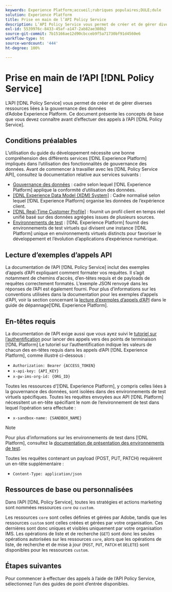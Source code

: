 ```yaml
---
keywords: Experience Platform;accueil;rubriques populaires;DULE;dule
solution: Experience Platform
title: Prise en main de l’API Policy Service
description: L’API Policy Service vous permet de créer et de gérer diverses ressources liées à la gouvernance des données d’Adobe Experience Platform. Ce document présente les concepts de base que vous devez connaître avant d’effectuer des appels à l’API Policy Service.
exl-id: 5539976c-8433-45af-a147-2ab82ae308b2
source-git-commit: 7b15166ae12d90cbcceb9f5a71730bf91d4560e6
workflow-type: ht
source-wordcount: '444'
ht-degree: 100%

---
```


# Prise en main de l’API [!DNL Policy Service]

L’API [!DNL Policy Service] vous permet de créer et de gérer diverses ressources liées à la gouvernance des données d’Adobe Experience Platform. Ce document présente les concepts de base que vous devez connaître avant d’effectuer des appels à l’API [!DNL Policy Service].

## Conditions préalables

L’utilisation du guide du développement nécessite une bonne compréhension des différents services [!DNL Experience Platform] impliqués dans l’utilisation des fonctionnalités de gouvernance des données. Avant de commencer à travailler avec les [!DNL Policy Service API], consultez la documentation relative aux services suivants :

* [Gouvernance des données](../home.md) : cadre selon lequel [!DNL Experience Platform] applique la conformité d’utilisation des données.
* [[!DNL Experience Data Model (XDM) System]](../../xdm/home.md) : Cadre normalisé selon lequel [!DNL Experience Platform] organise les données de l’expérience client.
* [[!DNL Real-Time Customer Profile]](../../profile/home.md) : fournit un profil client en temps réel unifié basé sur des données agrégées issues de plusieurs sources.
* [Environnements de test](../../sandboxes/home.md) : [!DNL Experience Platform] fournit des environnements de test virtuels qui divisent une instance [!DNL Platform] unique en environnements virtuels distincts pour favoriser le développement et l’évolution d’applications d’expérience numérique.

## Lecture d’exemples d’appels API

La documentation de l’API [!DNL Policy Service] inclut des exemples d’appels d’API expliquant comment formater vos requêtes. Il s’agit notamment de chemins d’accès, d’en-têtes requis et de payloads de requêtes correctement formatés. L’exemple JSON renvoyé dans les réponses de l’API est également fourni. Pour plus d’informations sur les conventions utilisées dans la documentation pour les exemples d’appels d’API, voir la section concernant la [lecture d’exemples d’appels d’API](../../landing/troubleshooting.md#how-do-i-format-an-api-request) dans le guide de dépannage[!DNL Experience Platform].

## En-têtes requis

La documentation de l’API exige aussi que vous ayez suivi le [tutoriel sur l’authentification](https://experienceleague.adobe.com/docs/experience-platform/landing/platform-apis/api-authentication.html?lang=fr#platform-apis) pour lancer des appels vers des points de terminaison [!DNL Platform] Le tutoriel sur l’authentification indique les valeurs de chacun des en-têtes requis dans les appels d’API [!DNL Experience Platform], comme illustré ci-dessous :

* `Authorization: Bearer {ACCESS_TOKEN}`
* `x-api-key: {API_KEY}`
* `x-gw-ims-org-id: {ORG_ID}`

Toutes les ressources d’[!DNL Experience Platform], y compris celles liées à la gouvernance des données, sont isolées dans des environnements de test virtuels spécifiques. Toutes les requêtes envoyées aux API [!DNL Platform] nécessitent un en-tête spécifiant le nom de l’environnement de test dans lequel l’opération sera effectuée :

* `x-sandbox-name: {SANDBOX_NAME}`

>[!NOTE]
>
>Pour plus d’informations sur les environnements de test dans [!DNL Platform], consultez la [documentation de présentation des environnements de test](../../sandboxes/home.md).

Toutes les requêtes contenant un payload (POST, PUT, PATCH) requièrent un en-tête supplémentaire :

* `Content-Type: application/json`

## Ressources de base ou personnalisées

Dans l’API [!DNL Policy Service], toutes les stratégies et actions marketing sont nommées ressources `core` ou `custom`.

Les ressources `core` sont celles définies et gérées par Adobe, tandis que les ressources `custom` sont celles créées et gérées par votre organisation. Ces dernières sont donc uniques et visibles uniquement par votre organisation IMS. Les opérations de liste et de recherche (`GET`) sont donc les seules opérations autorisées sur les ressources `core`, alors que les opérations de liste, de recherche et de mise à jour (`POST`, `PUT`, `PATCH` et `DELETE`) sont disponibles pour les ressources `custom`.

## Étapes suivantes

Pour commencer à effectuer des appels à l’aide de l’API Policy Service, sélectionnez l’un des guides de point d’entrée disponibles.
